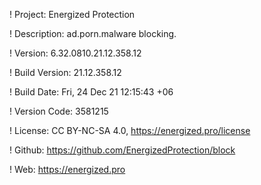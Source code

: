 ! Project: Energized Protection

! Description: ad.porn.malware blocking.

! Version: 6.32.0810.21.12.358.12

! Build Version: 21.12.358.12

! Build Date: Fri, 24 Dec 21 12:15:43 +06

! Version Code: 3581215

! License: CC BY-NC-SA 4.0, https://energized.pro/license

! Github: https://github.com/EnergizedProtection/block

! Web: https://energized.pro

